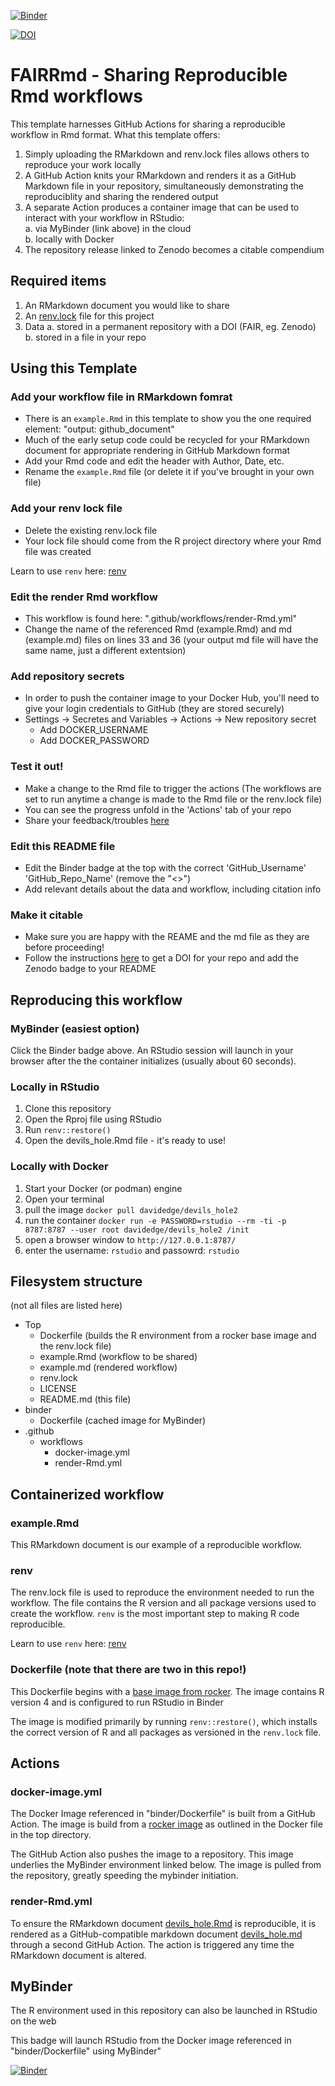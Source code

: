 [![Binder](https://mybinder.org/badge_logo.svg)](https://mybinder.org/v2/gh/DaveEdge1/FAIRRmd/HEAD?urlpath=rstudio)

[![DOI](https://zenodo.org/badge/DOI/10.5281/zenodo.14846119.svg)](https://doi.org/10.5281/zenodo.14846119)

# FAIRRmd - Sharing Reproducible Rmd workflows
This template harnesses GitHub Actions for sharing a reproducible workflow in Rmd format. What this template offers:

1. Simply uploading the RMarkdown and renv.lock files allows others to reproduce your work locally
2. A GitHub Action knits your RMarkdown and renders it as a GitHub Markdown file in your repository, simultaneously demonstrating the reproduciblity and sharing the rendered output
3. A separate Action produces a container image that can be used to interact with your workflow in RStudio:<br>
  a. via MyBinder (link above) in the cloud <br>
  b. locally with Docker
5. The repository release linked to Zenodo becomes a citable compendium

## Required items
1. An RMarkdown document you would like to share
2. An [renv.lock](https://rstudio.github.io/renv/articles/renv.html) file for this project
3. Data
  a. stored in a permanent repository with a DOI (FAIR, eg. Zenodo)
  b. stored in a file in your repo

## Using this Template
### Add your workflow file in RMarkdown fomrat

* There is an `example.Rmd` in this template to show you the one required element: "output: github_document"
* Much of the early setup code could be recycled for your RMarkdown document for appropriate rendering in GitHub Markdown format
* Add your Rmd code and edit the header with Author, Date, etc.
* Rename the `example.Rmd` file (or delete it if you've brought in your own file)

### Add your renv lock file

* Delete the existing renv.lock file
* Your lock file should come from the R project directory where your Rmd file was created

Learn to use `renv` here: [renv](https://rstudio.github.io/renv/articles/renv.html)

### Edit the render Rmd workflow

* This workflow is found here: ".github/workflows/render-Rmd.yml"
* Change the name of the referenced Rmd (example.Rmd) and md (example.md) files on lines 33 and 36 (your output md file will have the same name, just a different extentsion)

### Add repository secrets

* In order to push the container image to your Docker Hub, you'll need to give your login credentials to GitHub (they are stored securely)
* Settings -> Secretes and Variables -> Actions -> New repository secret
  * Add DOCKER_USERNAME
  * Add DOCKER_PASSWORD

### Test it out!

* Make a change to the Rmd file to trigger the actions (The workflows are set to run anytime a change is made to the Rmd file or the renv.lock file)
* You can see the progress unfold in the 'Actions' tab of your repo
* Share your feedback/troubles [here](https://github.com/DaveEdge1/FAIRRmd/issues)

### Edit this README file

* Edit the Binder badge at the top with the correct 'GitHub_Username' 'GitHub_Repo_Name' (remove the "<>")
* Add relevant details about the data and workflow, including citation info

### Make it citable

* Make sure you are happy with the REAME and the md file as they are before proceeding!
* Follow the instructions [here](https://docs.github.com/en/repositories/archiving-a-github-repository/referencing-and-citing-content) to get a DOI for your repo and add the Zenodo badge to your README

## Reproducing this workflow

### MyBinder (easiest option)

Click the Binder badge above. An RStudio session will launch in your browser after the the container initializes (usually about 60 seconds).

### Locally in RStudio

1. Clone this repository
2. Open the Rproj file using RStudio
3. Run `renv::restore()`
4. Open the devils_hole.Rmd file - it's ready to use!

### Locally with Docker

1. Start your Docker (or podman) engine
2. Open your terminal
3. pull the image `docker pull davidedge/devils_hole2`
4. run the container `docker run -e PASSWORD=rstudio --rm -ti -p 8787:8787 --user root davidedge/devils_hole2 /init`
5. open a browser window to `http://127.0.0.1:8787/`
6. enter the username: `rstudio` and passowrd: `rstudio`

## Filesystem structure
(not all files are listed here)

* Top
  * Dockerfile (builds the R environment from a rocker base image and the renv.lock file)
  * example.Rmd (workflow to be shared)
  * example.md (rendered workflow)
  * renv.lock
  * LICENSE
  * README.md (this file)
* binder
  * Dockerfile (cached image for MyBinder)
* .github
  * workflows
    * docker-image.yml
    * render-Rmd.yml

## Containerized workflow

### example.Rmd

This RMarkdown document is our example of a reproducible workflow.

### renv

The renv.lock file is used to reproduce the environment needed to run the workflow. The file contains the R version and all package versions used to create the workflow. `renv` is the most important step to making R code reproducible.

Learn to use `renv` here: [renv](https://rstudio.github.io/renv/articles/renv.html)

### Dockerfile (<strong>note that there are two in this repo!</strong>)

This Dockerfile begins with a [base image from rocker](https://rocker-project.org/images/versioned/binder.html). The image contains R version 4 and is configured to run RStudio in Binder

The image is modified primarily by running `renv::restore()`, which installs the correct version of R and all packages as versioned in the `renv.lock` file.

## Actions

### docker-image.yml

The Docker Image referenced in "binder/Dockerfile" is built from a GitHub Action. The image is build from a [rocker image](https://rocker-project.org/images/versioned/binder.html) as outlined in the Docker file in the top directory. 

The GitHub Action also pushes the image to a repository. This image underlies the MyBinder environment linked below. The image is pulled from the repository, greatly speeding the mybinder initiation.

### render-Rmd.yml

To ensure the RMarkdown document [devils_hole.Rmd](https://github.com/DaveEdge1/Devils_Hole2/blob/master/devils_hole.Rmd) is reproducible, it is rendered as a GitHub-compatible markdown document [devils_hole.md](https://github.com/DaveEdge1/Devils_Hole2/blob/master/devils_hole.md) through a second GitHub Action. The action is triggered any time the RMarkdown document is altered.

## MyBinder

The R environment used in this repository can also be launched in RStudio on the web 

This badge will launch RStudio from the Docker image referenced in "binder/Dockerfile" using MyBinder"

[![Binder](https://mybinder.org/badge_logo.svg)](https://mybinder.org/v2/gh/DaveEdge1/Devils_Hole2/HEAD?urlpath=rstudio)
